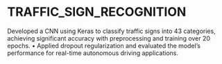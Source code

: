 # TRAFFIC_SIGN_RECOGNITION

Developed a CNN using Keras to classify traffic signs into 43 categories, achieving significant accuracy with
preprocessing and training over 20 epochs.
• Applied dropout regularization and evaluated the model’s performance for real-time autonomous driving
applications.
